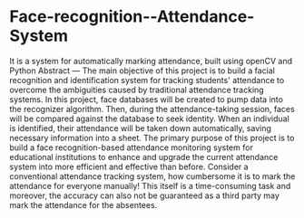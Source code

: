 # Face-recognition--Attendance-System
It is a system for automatically marking attendance, built using openCV and Python
Abstract — The main objective of this project is to build a facial recognition and
identification system for tracking students' attendance to overcome the ambiguities
caused by traditional attendance tracking systems. In this project, face databases will be
created to pump data into the recognizer algorithm. Then, during the attendance-taking
session, faces will be compared against the database to seek identity. When an individual
is identified, their attendance will be taken down automatically, saving necessary
information into a sheet.
The primary purpose of this project is to build a face recognition-based attendance
monitoring system for educational institutions to enhance and upgrade the current
attendance system into more efficient and effective than before. Consider a
conventional attendance tracking system, how cumbersome it is to mark the
attendance for everyone manually! This itself is a time-consuming task and
moreover, the accuracy can also not be guaranteed as a third party may mark the
attendance for the absentees.
